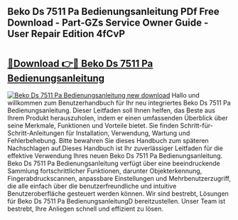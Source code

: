 ## Beko Ds 7511 Pa Bedienungsanleitung PDf Free Download - Part-GZs Service Owner Guide - User Repair Edition 4fCvP

# <h2><a href="http://df3jrf.blite.top/?on=Beko+Ds+7511+Pa+Bedienungsanleitung">🔗Download 👉🔴 Beko Ds 7511 Pa Bedienungsanleitung</a></h2>

[![Beko Ds 7511 Pa Bedienungsanleitung new download](https://i.imgur.com/lujVjoI.png)](http://df3jrf.blite.top/?on=Beko+Ds+7511+Pa+Bedienungsanleitung)
Hallo und willkommen zum Benutzerhandbuch für Ihr neu integriertes Beko Ds 7511 Pa Bedienungsanleitung. Dieser Leitfaden soll Ihnen helfen, das Beste aus Ihrem Produkt herauszuholen, indem er einen umfassenden Überblick über seine Merkmale, Funktionen und Vorteile bietet. Sie finden Schritt-für-Schritt-Anleitungen für Installation, Verwendung, Wartung und Fehlerbehebung. Bitte bewahren Sie dieses Handbuch zum späteren Nachschlagen auf.Dieses Handbuch ist Ihr zuverlässiger Leitfaden für die effektive Verwendung Ihres neuen Beko Ds 7511 Pa Bedienungsanleitung. Beko Ds 7511 Pa Bedienungsanleitung verfügt über eine beeindruckende Sammlung fortschrittlicher Funktionen, darunter Objekterkennung, Fingerabdruckscannen, anpassbare Einstellungen und Mehrbenutzerzugriff, die alle einfach über die benutzerfreundliche und intuitive Benutzeroberfläche gesteuert werden können. Wir sind bestrebt, Lösungen für Beko Ds 7511 Pa BedienungsanleitungD bereitzustellen. Unser Team ist bestrebt, Ihre Anliegen schnell und effizient zu lösen.
